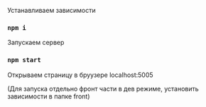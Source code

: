 
Устанавливаем зависимости

### `npm i`

Запускаем сервер

### `npm start`

Открываем страницу в бруузере localhost:5005

(Для запуска отдельно фронт части в дев режиме, установить зависимости в папке front)